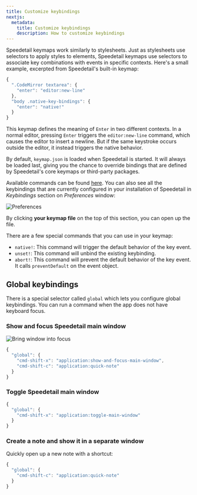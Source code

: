 ```yaml
---
title: Customize keybindings
nextjs:
  metadata:
    title: Customize keybindings
    description: How to customize keybindings
---
```


Speedetail keymaps work similarly to stylesheets.
Just as stylesheets use selectors to apply styles to elements, Speedetail keymaps use selectors to associate key combinations with events in specific contexts.
Here's a small example, excerpted from Speedetail's built-in keymap:

```js
{
  ".CodeMirror textarea": {
    "enter": "editor:new-line"
  },
  "body .native-key-bindings": {
    "enter": "native!"
  }
}
```

This keymap defines the meaning of `Enter` in two different contexts.
In a normal editor, pressing `Enter` triggers the `editor:new-line` command, which causes the editor to insert a newline.
But if the same keystroke occurs outside the editor, it instead triggers the native behavior.

By default, `keymap.json` is loaded when Speedetail is started.
It will always be loaded last, giving you the chance to override bindings that are defined by Speedetail's core keymaps or third-party packages.

Available commands can be found [here](https://developers.speedetail.app/guides/list-of-commands).
You can also see all the keybindings that are currently configured in your installation of Speedetail in _Keybindings_ section on _Preferences_ window:

![Preferences](/images/customizing-keybindings_preferences.png)

By clicking **your keymap file** on the top of this section, you can open up the file.

There are a few special commands that you can use in your keymap:

- `native!`: This command will trigger the default behavior of the key event.
- `unset!`: This command will unbind the existing keybinding.
- `abort!`: This command will prevent the default behavior of the key event. It calls `preventDefault` on the event object.

## Global keybindings

There is a special selector called `global` which lets you configure global keybindings.
You can run a command when the app does not have keyboard focus.

### Show and focus Speedetail main window

![Bring window into focus](/images/customizing-keybindings_globalshortcuts.gif)

```js
{
  "global": {
    "cmd-shift-x": "application:show-and-focus-main-window",
    "cmd-shift-c": "application:quick-note"
  }
}
```

### Toggle Speedetail main window

```js
{
  "global": {
    "cmd-shift-x": "application:toggle-main-window"
  }
}
```

### Create a note and show it in a separate window

Quickly open up a new note with a shortcut:

```js
{
  "global": {
    "cmd-shift-c": "application:quick-note"
  }
}
```
